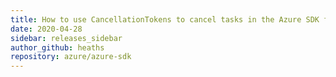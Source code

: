 ```yaml
---
title: How to use CancellationTokens to cancel tasks in the Azure SDK for .NET
date: 2020-04-28
sidebar: releases_sidebar
author_github: heaths
repository: azure/azure-sdk
---
```

